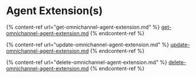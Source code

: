 # Agent Extension(s)

{% content-ref url="get-omnichannel-agent-extension.md" %}
[get-omnichannel-agent-extension.md](get-omnichannel-agent-extension.md)
{% endcontent-ref %}

{% content-ref url="update-omnichannel-agent-extension.md" %}
[update-omnichannel-agent-extension.md](update-omnichannel-agent-extension.md)
{% endcontent-ref %}

{% content-ref url="delete-omnichannel-agent-extension.md" %}
[delete-omnichannel-agent-extension.md](delete-omnichannel-agent-extension.md)
{% endcontent-ref %}
